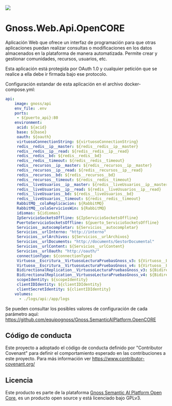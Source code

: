 ![](https://content.gnoss.ws/imagenes/proyectos/personalizacion/7e72bf14-28b9-4beb-82f8-e32a3b49d9d3/cms/logognossazulprincipal.png)

# Gnoss.Web.Api.OpenCORE

Aplicación Web que ofrece un interfaz de programación para que otras aplicaciones puedan realizar consultas o modificaciones en los datos almacenados en la plataforma de manera automatizada. Permite crear y gestionar comunidades, recursos, usuarios, etc.

Esta aplicación está protegida por OAuth 1.0 y cualquier petición que se realice a ella debe ir firmada bajo ese protocolo. 

Configuración estandar de esta aplicación en el archivo docker-compose.yml: 

```yml
api:
    image: gnoss/api
    env_file: .env
    ports:
     - ${puerto_api}:80
    environment:
     acid: ${acid}
     base: ${base}
     oauth: ${oauth}
     virtuosoConnectionString: ${virtuosoConnectionString}
     redis__redis__ip__master: ${redis__redis__ip__master}
     redis__redis__ip__read: ${redis__redis__ip__read}
     redis__redis__bd: ${redis__redis__bd}
     redis__redis__timeout: ${redis__redis__timeout}
     redis__recursos__ip__master: ${redis__recursos__ip__master}
     redis__recursos__ip__read: ${redis__recursos__ip__read}
     redis__recursos__bd: ${redis__recursos__bd}
     redis__recursos__timeout: ${redis__redis__timeout}
     redis__liveUsuarios__ip__master: ${redis__liveUsuarios__ip__master}
     redis__liveUsuarios__ip__read: ${redis__liveUsuarios__ip__read}
     redis__liveUsuarios__bd: ${redis__liveUsuarios__bd}
     redis__liveUsuarios__timeout: ${redis__redis__timeout}
     RabbitMQ__colaReplicacion: ${RabbitMQ}
     RabbitMQ__colaServiciosWin: ${RabbitMQ}
     idiomas: ${idiomas}
     IpServicioSocketsOffline: ${IpServicioSocketsOffline}                                                  
     PuertoServicioSocketsOffline: ${puerto_ServicioSocketsOffline}                                               
     Servicios__autocompletar: ${Servicios__autocompletar}
     Servicios__urlInterno: "http://interno"
     Servicios__urlArchivos: ${Servicios__urlArchivos}
     Servicios__urlDocuments: "http://documents/GestorDocumental"
     Servicios__urlContent: ${Servicios__urlContent}
     Servicios__urlOauth: "http://oauth/"
     connectionType: ${connectionType}
     Virtuoso__Escritura__VirtuosoLecturaPruebasGnoss_v3: ${Virtuoso__Escritura__VirtuosoLecturaPruebasGnoss_v3}
     Virtuoso__Escritura__VirtuosoLecturaPruebasGnoss_v4: ${Virtuoso__Escritura__VirtuosoLecturaPruebasGnoss_v4}
     BidirectionalReplication__VirtuosoLecturaPruebasGnoss_v3: ${BidirectionalReplication__VirtuosoLecturaPruebasGnoss_v3}
     BidirectionalReplication__VirtuosoLecturaPruebasGnoss_v4: ${BidirectionalReplication__VirtuosoLecturaPruebasGnoss_v3}
     scopeIdentity: ${scopeIdentity}
     clientIDIdentity: ${clientIDIdentity}
     clientSecretIdentity: ${clientIDIdentity}
    volumes:
      - ./logs/api:/app/logs

```


Se pueden consultar los posibles valores de configuración de cada parámetro aquí: https://github.com/equipognoss/Gnoss.SemanticAIPlatform.OpenCORE

## Código de conducta
Este proyecto a adoptado el código de conducta definido por "Contributor Covenant" para definir el comportamiento esperado en las contribuciones a este proyecto. Para más información ver https://www.contributor-covenant.org/

## Licencia
Este producto es parte de la plataforma [Gnoss Semantic AI Platform Open Core](https://github.com/equipognoss/Gnoss.SemanticAIPlatform.OpenCORE), es un producto open source y está licenciado bajo GPLv3.
